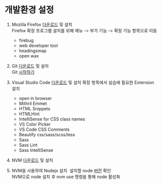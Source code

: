 
# 개발환경 설정

1.	Mozilla Firefox [다운로드](https://www.mozilla.org/ko/firefox/new/) 및 설치  
    Firefox 확장 프로그램 설치를 위해 메뉴 -> 부가 기능 -> 확장 기능 항목으로 이동
	  *	firebug
    * web developer tool
    * headingsmap
    * open wax

2. Git [다운로드](ttps://git-scm.com/downloads) 및 설치  
   Git [시작하기](https://goo.gl/hqYsPC)

3. Visual Studio Code [다운로드](https://code.visualstudio.com/) 및 설치
   확장 항목에서 실습에 필요한 Extension 설치
   * open in browser
   * Mithril Emmet    
   * HTML Snippets  
   * HTMLHint    
   * IntelliSense for CSS class names   
   * VS Color Picker   
   * VS Code CSS Comments
   * Beautify css/sass/scss/less
   * Sass
   * Sass Lint   
   * Sass IntelliSense  
  
4. NVM [다운로드](https://github.com/creationix/nvm) 및 설치
5. NVM을 사용하여 Nodejs 설치  
   설치할 node [버전](https://nodejs.org/en/) 확인  
   NVM으로 node 설치 후 nvm use 명령을 통해 node 활성화  
